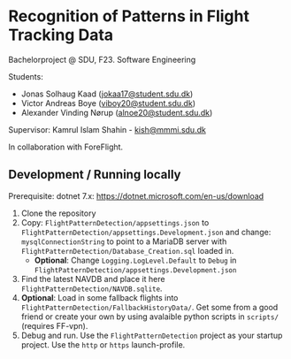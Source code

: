 # Recognition of Patterns in Flight Tracking Data
Bachelorproject @ SDU, F23.
Software Engineering

Students:
- Jonas Solhaug Kaad (jokaa17@student.sdu.dk)
- Victor Andreas Boye (viboy20@student.sdu.dk)
- Alexander Vinding Nørup (alnoe20@student.sdu.dk)

Supervisor: Kamrul Islam Shahin - kish@mmmi.sdu.dk

In collaboration with ForeFlight. 

## Development / Running locally

Prerequisite: dotnet 7.x: https://dotnet.microsoft.com/en-us/download

1. Clone the repository
2. Copy: `FlightPatternDetection/appsettings.json` to `FlightPatternDetection/appsettings.Development.json` and change: `mysqlConnectionString` to point to a MariaDB server with `FlightPatternDetection/Database_Creation.sql` loaded in.
    - **Optional**: Change `Logging.LogLevel.Default` to `Debug` in `FlightPatternDetection/appsettings.Development.json`
3. Find the latest NAVDB and place it here `FlightPatternDetection/NAVDB.sqlite`. 
4. **Optional**: Load in some fallback flights into `FlightPatternDetection/FallbackHistoryData/`. Get some from a good friend or create your own by using avalaible python scripts in `scripts/` (requires FF-vpn). 
5. Debug and run. Use the `FlightPatternDetection` project as your startup project. Use the `http` or `https` launch-profile.
